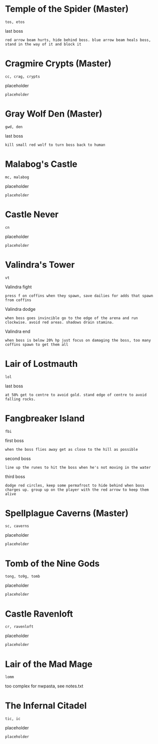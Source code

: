# **Temple of the Spider (Master)**
`tos, etos`

last boss
```
red arrow beam hurts, hide behind boss. blue arrow beam heals boss, stand in the way of it and block it
```

# **Cragmire Crypts (Master)**
`cc, crag, crypts`

placeholder
```
placeholder
```

# **Gray Wolf Den (Master)**
`gwd, den`

last boss
```
kill small red wolf to turn boss back to human
```

# **Malabog's Castle**
`mc, malabog`

placeholder
```
placeholder
```

# **Castle Never**
`cn`

placeholder
```
placeholder
```

# **Valindra's Tower**
`vt`

Valindra fight
```
press f on coffins when they spawn, save dailies for adds that spawn from coffins
```
Valindra dodge
```
when boss goes invincible go to the edge of the arena and run clockwise. avoid red areas. shadows drain stamina.
```
Valindra end
```
when boss is below 20% hp just focus on damaging the boss, too many coffins spawn to get them all
```

# **Lair of Lostmauth**
`lol`

last boss
```
at 50% get to centre to avoid gold. stand edge of centre to avoid falling rocks.
```

# **Fangbreaker Island**
`fbi`

first boss
```
when the boss flies away get as close to the hill as possible
```
second boss
```
line up the runes to hit the boss when he's not moving in the water
```
third boss
```
dodge red circles, keep some permafrost to hide behind when boss charges up. group up on the player with the red arrow to keep them alive
```

# **Spellplague Caverns (Master)**
`sc, caverns`

placeholder
```
placeholder
```

# **Tomb of the Nine Gods**
`tong, to9g, tomb`

placeholder
```
placeholder
```

# **Castle Ravenloft**
`cr, ravenloft`

placeholder
```
placeholder
```

# **Lair of the Mad Mage**
`lomm`

too complex for nwpasta, see notes.txt

# **The Infernal Citadel**
`tic, ic`

placeholder
```
placeholder
```
